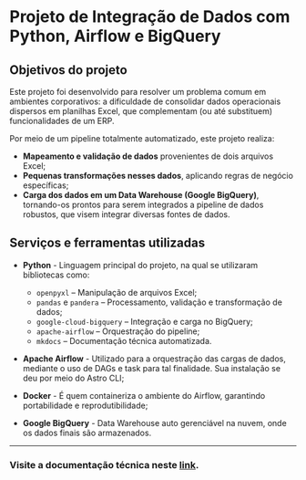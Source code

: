 # Projeto de Integração de Dados com Python, Airflow e BigQuery

## Objetivos do projeto

Este projeto foi desenvolvido para resolver um problema comum em ambientes corporativos: a dificuldade de consolidar dados operacionais dispersos em planilhas Excel, que complementam (ou até substituem) funcionalidades de um ERP.

Por meio de um pipeline totalmente automatizado, este projeto realiza:

- **Mapeamento e validação de dados** provenientes de dois arquivos Excel;
- **Pequenas transformações nesses dados**, aplicando regras de negócio específicas;
- **Carga dos dados em um Data Warehouse (Google BigQuery)**, tornando-os prontos para serem integrados a pipeline de dados robustos, que visem integrar diversas fontes de dados.

## Serviços e ferramentas utilizadas

- **Python** - Linguagem principal do projeto, na qual se utilizaram bibliotecas como:
  - `openpyxl` – Manipulação de arquivos Excel;
  - `pandas` e `pandera` – Processamento, validação e transformação de dados;
  - `google-cloud-bigquery` – Integração e carga no BigQuery;
  - `apache-airflow` – Orquestração do pipeline;
  - `mkdocs` – Documentação técnica automatizada.

- **Apache Airflow** - Utilizado para a orquestração das cargas de dados, mediante o uso de DAGs e task para tal finalidade. Sua instalação se deu por meio do Astro CLI;

- **Docker** - É quem containeriza o ambiente do Airflow, garantindo portabilidade e reprodutibilidade;

- **Google BigQuery** - Data Warehouse auto gerenciável na nuvem, onde os dados finais são armazenados.
---
### **Visite a documentação técnica neste [link](https://davifpereira.github.io/excel_para_gcp_storage/).**